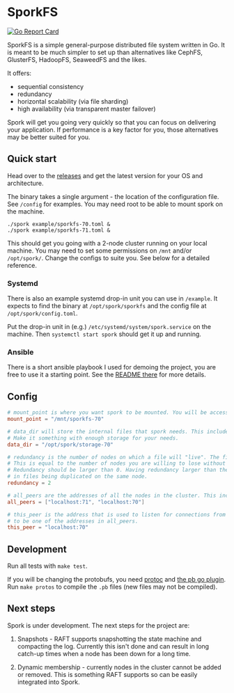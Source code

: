 # SporkFS
[![Go Report Card](https://goreportcard.com/badge/github.com/dimitarvdimitrov/sporkfs)](https://goreportcard.com/report/github.com/dimitarvdimitrov/sporkfs)
<!-- [![Drone CI Build Status](https://cloud.drone.io/api/badges/dimitarvdimitrov/sporkfs/status.svg)](https://cloud.drone.io/dimitarvdimitrov/sporkfs) -->

SporkFS is a simple general-purpose distributed file system written in Go. It is meant to be much simpler to set up
than alternatives like CephFS, GlusterFS, HadoopFS, SeaweedFS and the likes. 

It offers:
* sequential consistency
* redundancy
* horizontal scalability (via file sharding)
* high availability (via transparent master failover)

Spork will get you going very quickly so that you can focus on delivering your application.
If performance is a key factor for you, those alternatives may be better suited for you. 

## Quick start

Head over to the [releases](https://github.com/dimitarvdimitrov/sporkfs/releases) and get the latest version for your
OS and architecture.

The binary takes a single argument - the location of the configuration file. See `/config` for examples. You may
need root to be able to mount spork on the machine.

```
./spork example/sporkfs-70.toml &
./spork example/sporkfs-71.toml &
```

This should get you going with a 2-node cluster running on your local machine.
You may need to set some permissions on `/mnt` and/or `/opt/spork/`. Change the configs to suite you.
See below for a detailed reference.

### Systemd

There is also an example systemd drop-in unit you can use in `/example`. It expects to find the binary at 
`/opt/spork/sporkfs` and the config file at `/opt/spork/config.toml`.
 
Put the drop-in unit in (e.g.) `/etc/systemd/system/spork.service`
on the machine. Then `systemctl start spork` should get it up and running.

### Ansible

There is a short ansible playbook I used for demoing the project, you are free to use it a starting point.
See the [README there](/demo/README.md) for more details.

## Config

```toml
# mount_point is where you want spork to be mounted. You will be accessing the spork file system from that path.
mount_point = "/mnt/sporkfs-70"

# data_dir will store the internal files that spork needs. This includes the RAFT log and the latest version of files.
# Make it something with enough storage for your needs.
data_dir = "/opt/spork/storage-70"

# redundancy is the number of nodes on which a file will "live". The file will be replicated on each of those.
# This is equal to the number of nodes you are willing to lose without losing access to files.
# Redundancy should be larger than 0. Having redundancy larger than the number of nodes will not result
# in files being duplicated on the same node.  
redundancy = 2

# all_peers are the addresses of all the nodes in the cluster. This includes the node which this config is for.
all_peers = ["localhost:71", "localhost:70"]

# this_peer is the address that is used to listen for connections from other spork nodes. It needs
# to be one of the addresses in all_peers.
this_peer = "localhost:70"
```

## Development

Run all tests with `make test`.

If you will be changing the protobufs, you need [protoc](https://github.com/protocolbuffers/protobuf/releases) 
and [the pb go plugin](https://github.com/golang/protobuf). Run `make protos` to compile the `.pb` files (new files may not be compiled).

## Next steps

Spork is under development. The next steps for the project are:

1) Snapshots - RAFT supports snapshotting the state machine and compacting the log. Currently this isn't done and
can result in long catch-up times when a node has been down for a long time. 

2) Dynamic membership - currently nodes in the cluster cannot be added or removed. This is something RAFT supports 
so can be easily integrated into Spork.

